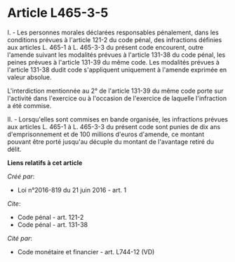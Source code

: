 # Article L465-3-5

I. - Les personnes morales déclarées responsables pénalement, dans les conditions prévues à l'article 121-2 du code pénal,
des infractions définies aux articles L. 465-1 à L. 465-3-3 du présent code encourent, outre l'amende suivant les modalités
prévues à l'article 131-38 du code pénal, les peines prévues à l'article 131-39 du même code. Les modalités prévues à
l'article 131-38 dudit code s'appliquent uniquement à l'amende exprimée en valeur absolue.

L'interdiction mentionnée au 2° de l'article 131-39 du même code porte sur l'activité dans l'exercice ou à l'occasion de
l'exercice de laquelle l'infraction a été commise.

II. - Lorsqu'elles sont commises en bande organisée, les infractions prévues aux articles L. 465-1 à L. 465-3-3 du présent
code sont punies de dix ans d'emprisonnement et de 100 millions d'euros d'amende, ce montant pouvant être porté jusqu'au
décuple du montant de l'avantage retiré du délit.

**Liens relatifs à cet article**

_Créé par_:

  - Loi n°2016-819 du 21 juin 2016 - art. 1

_Cite_:

  - Code pénal - art. 121-2
  - Code pénal - art. 131-38

_Cité par_:

  - Code monétaire et financier - art. L744-12 (VD)
